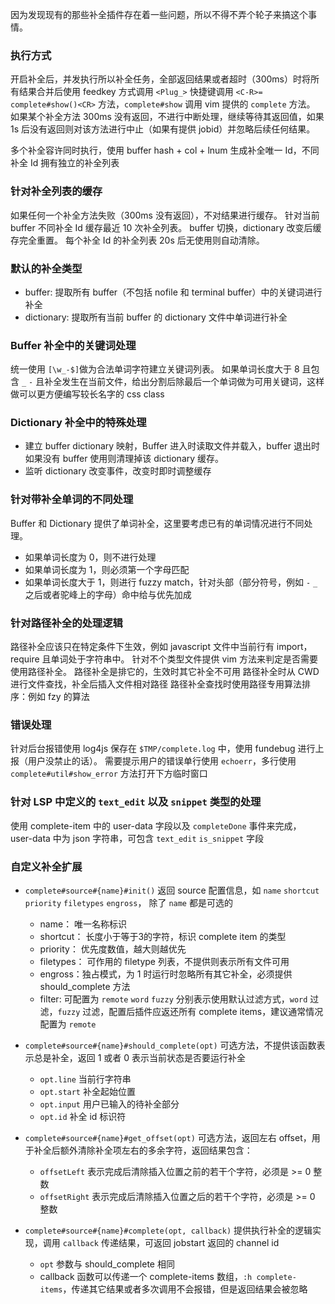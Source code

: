 因为发现现有的那些补全插件存在着一些问题，所以不得不弄个轮子来搞这个事情。

### 执行方式

开启补全后，并发执行所以补全任务，全部返回结果或者超时（300ms）时将所有结果合并后使用 feedkey 方式调用 `<Plug_>` 快捷键调用 `<C-R>= complete#show()<CR>` 方法，`complete#show` 调用 vim 提供的 `complete` 方法。
如果某个补全方法 300ms 没有返回，不进行中断处理，继续等待其返回值，如果 1s 后没有返回则对该方法进行中止（如果有提供 jobid）并忽略后续任何结果。

多个补全容许同时执行，使用 buffer hash + col + lnum 生成补全唯一 Id，不同补全 Id 拥有独立的补全列表

### 针对补全列表的缓存

如果任何一个补全方法失败（300ms 没有返回），不对结果进行缓存。
针对当前 buffer 不同补全 Id 缓存最近 10 次补全列表。
buffer 切换，dictionary 改变后缓存完全重置。
每个补全 Id 的补全列表 20s 后无使用则自动清除。

### 默认的补全类型

* buffer: 提取所有 buffer（不包括 nofile 和 terminal buffer）中的关键词进行补全
* dictionary: 提取所有当前 buffer 的 dictionary 文件中单词进行补全 

### Buffer 补全中的关键词处理

统一使用 `[\w_-$]`做为合法单词字符建立关键词列表。
如果单词长度大于 8 且包含 `_` `-` 且补全发生在当前文件，给出分割后除最后一个单词做为可用关键词，这样做可以更方便编写较长名字的 css class

### Dictionary 补全中的特殊处理

* 建立 buffer dictionary 映射，Buffer 进入时读取文件并载入，buffer 退出时如果没有 buffer 使用则清理掉该 dictionary 缓存。
* 监听 dictionary 改变事件，改变时即时调整缓存

### 针对带补全单词的不同处理

Buffer 和  Dictionary 提供了单词补全，这里要考虑已有的单词情况进行不同处理。

* 如果单词长度为 0，则不进行处理
* 如果单词长度为 1，则必须第一个字母匹配
* 如果单词长度大于 1，则进行 fuzzy match，针对头部（部分符号，例如 `-` `_` 之后或者驼峰上的字母）命中给与优先加成

### 针对路径补全的处理逻辑

路径补全应该只在特定条件下生效，例如 javascript 文件中当前行有 import， require 且单词处于字符串中。
针对不个类型文件提供 vim 方法来判定是否需要使用路径补全。
路径补全是排它的，生效时其它补全不可用
路径补全时从 CWD 进行文件查找，补全后插入文件相对路径
路径补全查找时使用路径专用算法排序：例如 fzy 的算法

### 错误处理

针对后台报错使用 log4js 保存在 `$TMP/complete.log` 中，使用 fundebug 进行上报（用户没禁止的话）。
需要提示用户的错误单行使用 `echoerr`，多行使用 `complete#util#show_error` 方法打开下方临时窗口 

### 针对 LSP 中定义的 `text_edit` 以及 `snippet` 类型的处理

使用 complete-item 中的 user-data 字段以及 `completeDone` 事件来完成， user-data 中为 json 字符串，可包含 `text_edit` `is_snippet` 字段

### 自定义补全扩展

* `complete#source#{name}#init()` 返回 source 配置信息，如 `name` `shortcut` `priority` `filetypes` `engross`， 除了 `name` 都是可选的
   * name： 唯一名称标识
   * shortcut： 长度小于等于3的字符，标识 complete item 的类型
   * priority： 优先度数值，越大则越优先
   * filetypes： 可作用的 filetype 列表，不提供则表示所有文件可用
   * engross：独占模式，为 1 时运行时忽略所有其它补全，必须提供 should_complete 方法
   * filter: 可配置为 `remote` `word` `fuzzy` 分别表示使用默认过滤方式，`word` 过滤，`fuzzy` 过滤，配置后插件应返还所有 complete items，建议通常情况配置为 `remote`

* `complete#source#{name}#should_complete(opt)` 可选方法，不提供该函数表示总是补全，返回 1 或者 0 表示当前状态是否要运行补全
   * `opt.line` 当前行字符串
   * `opt.start` 补全起始位置
   * `opt.input` 用户已输入的待补全部分
   * `opt.id` 补全 id 标识符

* `complete#source#{name}#get_offset(opt)` 可选方法，返回左右 offset，用于补全后额外清除补全项左右的多余字符，返回结果包含：
   * `offsetLeft` 表示完成后清除插入位置之前的若干个字符，必须是 >= 0 整数
   * `offsetRight` 表示完成后清除插入位置之后的若干个字符，必须是 >= 0 整数

* `complete#source#{name}#complete(opt, callback)` 提供执行补全的逻辑实现，调用 `callback` 传递结果，可返回 jobstart 返回的 channel id
  *  `opt` 参数与 should_complete 相同
  *  callback 函数可以传递一个 complete-items 数组，`:h complete-items`，传递其它结果或者多次调用不会报错，但是返回结果会被忽略

